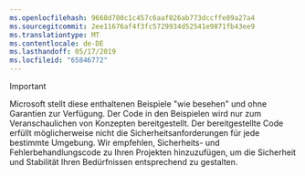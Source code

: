 ```yaml
---
ms.openlocfilehash: 9668d780c1c457c6aaf026ab773dccffe89a27a4
ms.sourcegitcommit: 2ee11676af4f3fc5729934d52541e9871fb43ee9
ms.translationtype: MT
ms.contentlocale: de-DE
ms.lasthandoff: 05/17/2019
ms.locfileid: "65846772"
---
```

  
> [!IMPORTANT]
> Microsoft stellt diese enthaltenen Beispiele "wie besehen" und ohne Garantien zur Verfügung. Der Code in den Beispielen wird nur zum Veranschaulichen von Konzepten bereitgestellt. Der bereitgestellte Code erfüllt möglicherweise nicht die Sicherheitsanforderungen für jede bestimmte Umgebung. Wir empfehlen, Sicherheits\- und Fehlerbehandlungscode zu Ihren Projekten hinzuzufügen, um die Sicherheit und Stabilität Ihren Bedürfnissen entsprechend zu gestalten.
